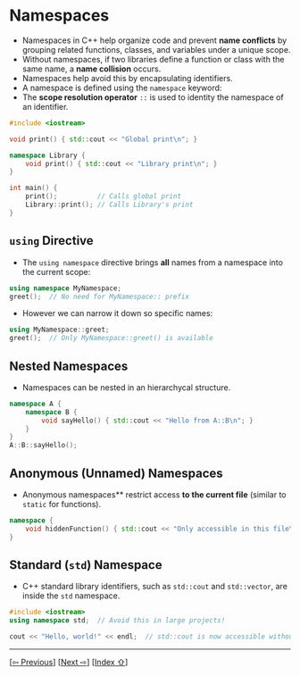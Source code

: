 <a name="1_13_namespaces-1"></a>
# Namespaces

- Namespaces in C++ help organize code and prevent **name conflicts** by grouping related functions, classes, and variables under a unique scope.
- Without namespaces, if two libraries define a function or class with the same name, a **name collision** occurs. 
- Namespaces help avoid this by encapsulating identifiers.
- A namespace is defined using the `namespace` keyword:
- The **scope resolution operator** `::` is used to identity the namespace of an identifier.


```cpp
#include <iostream>

void print() { std::cout << "Global print\n"; }

namespace Library {
    void print() { std::cout << "Library print\n"; }
}

int main() {
    print();          // Calls global print
    Library::print(); // Calls Library's print
}
```

<a name="1_13_namespaces-1-1"></a>
## `using` Directive 

- The `using namespace` directive brings **all** names from a namespace into the current scope:
```cpp
using namespace MyNamespace;
greet();  // No need for MyNamespace:: prefix
```
- However we can narrow it down so specific names:
```cpp
using MyNamespace::greet;
greet();  // Only MyNamespace::greet() is available
```

<a name="1_13_namespaces-1-2"></a>
## Nested Namespaces

- Namespaces can be nested in an hierarchycal structure.
```cpp
namespace A {
    namespace B {
        void sayHello() { std::cout << "Hello from A::B\n"; }
    }
}
A::B::sayHello();
```

<a name="1_13_namespaces-1-3"></a>
## Anonymous (Unnamed) Namespaces

- Anonymous namespaces** restrict access **to the current file** (similar to `static` for functions).
```cpp
namespace {
    void hiddenFunction() { std::cout << "Only accessible in this file\n"; }
}
```

<a name="1_13_namespaces-1-4"></a>
## Standard (`std`) Namespace

- C++ standard library identifiers, such as `std::cout` and `std::vector`, are inside the `std` namespace.

```cpp
#include <iostream>
using namespace std;  // Avoid this in large projects!

cout << "Hello, world!" << endl;  // std::cout is now accessible without std::
```

---
[[⇦ Previous](1_12_functions_idx.md)]		[[Next  ⇨](1_14_OOP_classes_idx.md)]		[[Index ⇧](index.md#1_13_namespaces_idx.md)]
